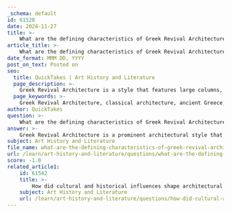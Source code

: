 ```yaml
---
_schema: default
id: 61528
date: 2024-11-27
title: >-
    What are the defining characteristics of Greek Revival Architecture?
article_title: >-
    What are the defining characteristics of Greek Revival Architecture?
date_format: MMM DD, YYYY
post_on_text: Posted on
seo:
  title: QuickTakes | Art History and Literature
  page_description: >-
    Greek Revival Architecture is a style that features large columns, symmetry, and a connection to ancient Greek design, characterized by grand temple-like faades, low-pitched roofs, and classical decorative elements.
  page_keywords: >-
    Greek Revival Architecture, classical architecture, ancient Greece, columns, pediments, symmetry, proportion, temple-front faade, low-pitched roofs, decorative elements, materials, cultural influence, 19th century architecture
author: QuickTakes
question: >-
    What are the defining characteristics of Greek Revival Architecture?
answer: >-
    Greek Revival Architecture is a prominent architectural style that emerged in the late 18th century and flourished particularly in the early to mid-19th century. It draws inspiration from the classical architecture of ancient Greece, particularly the temples of the 5th century B.C. Here are the defining characteristics of Greek Revival Architecture:\n\n1. **Columns and Pediments**: One of the most iconic features of Greek Revival architecture is its use of large, imposing columns, which can be Doric, Ionic, or Corinthian. In residential designs, Doric and Ionic columns are more common due to their simplicity and elegance. The columns often support a triangular pediment, reminiscent of ancient Greek temples.\n\n2. **Symmetry and Proportion**: Greek Revival architecture emphasizes symmetry and proportion. Buildings are designed with a balanced façade, where windows and doors are aligned to create a harmonious appearance.\n\n3. **Temple-Front Façade**: Many Greek Revival homes feature a temple-front design, characterized by a prominent portico with tall columns that create a grand entrance. This façade is often painted white to resemble the marble of ancient Greek structures.\n\n4. **Low-Pitched Roofs**: The roofs of Greek Revival buildings are typically low-pitched gable or hip roofs, often covered with materials such as cedar shingles or standing seam tin.\n\n5. **Decorative Elements**: The style includes decorative moldings and friezes, which contribute to the classicism of the design. Small rectangular windows may be set into the frieze beneath the cornice, and window surrounds are generally less elaborate than doorways.\n\n6. **Materials**: While many Greek Revival structures are built using wood or stucco, the painted white columns are a defining feature that mimics the appearance of ancient Greek marble.\n\n7. **Cultural Influence**: The popularity of Greek Revival architecture was influenced by a broader intellectual fascination with ancient Greek culture during the 19th century, which was seen as a symbol of democracy and civic virtue.\n\nOverall, Greek Revival architecture is characterized by its grandeur, elegance, and a strong connection to classical antiquity, making it a significant style in the history of architecture.
subject: Art History and Literature
file_name: what-are-the-defining-characteristics-of-greek-revival-architecture.md
url: /learn/art-history-and-literature/questions/what-are-the-defining-characteristics-of-greek-revival-architecture
score: -1.0
related_article1:
    id: 61542
    title: >-
        How did cultural and historical influences shape architectural styles during the Romantic Period?
    subject: Art History and Literature
    url: /learn/art-history-and-literature/questions/how-did-cultural-and-historical-influences-shape-architectural-styles-during-the-romantic-period
---
```


&nbsp;
